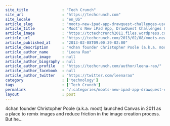 ```yaml
---
site_title               : "Tech Crunch"
site_url                 : "https://techcrunch.com"
site_locale              : "en_US"
article_slug             : "moots-new-ipad-app-drawquest-challenges-users-of-all-ages-to-create-and-share-drawings"
article_title            : "Moot’s New iPad App, DrawQuest Challenges Users Of All Ages To Create And Share Drawings"
article_image            : "https://tctechcrunch2011.files.wordpress.com/2013/02/draw.jpg?w=289&h=294&crop=1"
article_url              : "https://techcrunch.com/2013/02/08/moots-new-ipad-app-drawquest-challenges-users-to-create-and-share-drawings/"
article_published_at     : "2013-02-08T09:00:39-02:00"
article_description      : "4chan founder Christopher Poole (a.k.a. moot) launched Canvas in 2011 as a place to remix images and reduce friction in the image creation process. But he..."
article_author_name      : "Leena Rao"
article_author_image     : null
article_author_biography : null
article_author_profile   : "https://techcrunch.com/author/leena-rao/"
article_author_facebook  : null
article_author_twitter   : "https://twitter.com/leenarao"
category                 : ['technology']
tags                     : ['Tech Crunch']
permalink                : "/:categories/moots-new-ipad-app-drawquest-challenges-users-of-all-ages-to-create-and-share-drawings/"
layout                   : post
---
```


4chan founder Christopher Poole (a.k.a. moot) launched Canvas in 2011 as a place to remix images and reduce friction in the image creation process. But he...
